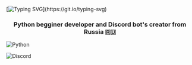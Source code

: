 
[![Typing SVG](https://readme-typing-svg.herokuapp.com?color=%2336BCF7&lines=Hi!+Welcome+to+my+profile!)](https://git.io/typing-svg)

<h3 align="center">Python begginer developer and Discord bot's creator from Russia 🇷🇺</h3>



![Python](https://img.shields.io/badge/python-3670A0?style=for-the-badge&logo=python&logoColor=ffdd54)

![Discord](https://img.shields.io/badge/%3CDiscord.py%3E-%237289DA.svg?style=for-the-badge&logo=discord&logoColor=white)
